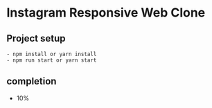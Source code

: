 # Instagram Responsive Web Clone

## Project setup

```
- npm install or yarn install
- npm run start or yarn start
```

## completion

- 10%

